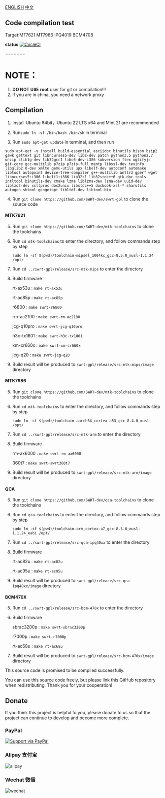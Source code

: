 
[ENGLISH](README_en.md) [中文](README.md)

## Code compilation test

Target:MT7621 MT7986 IPQ4019 BCM4708

**status** [![CircleCI](https://dl.circleci.com/status-badge/img/gh/SWRT-dev/swrt-gpl/tree/master.svg?style=svg)](https://dl.circleci.com/status-badge/redirect/gh/SWRT-dev/swrt-gpl/tree/master)

=======

NOTE：
======

1. **DO NOT USE** **root** user for git or compilation!!!
2. if you are in china, you need a network proxy

## Compilation

1. Install Ubuntu 64bit，Ubuntu 22 LTS x64 and Mint 21 are recommended

2. Run`sudo ln -sf /bin/bash /bin/sh` in terminal

3. Run `sudo apt-get update` in terminal, and then run

`
sudo apt-get -y install build-essential asciidoc binutils bison bzip2 gawk gettext git libncurses5-dev libz-dev patch python3.5 python2.7 unzip zlib1g-dev lib32gcc1 libc6-dev-i386 subversion flex uglifyjs git-core gcc-multilib p7zip p7zip-full msmtp libssl-dev texinfo libglib2.0-dev xmlto qemu-utils upx libelf-dev autoconf automake libtool autopoint device-tree-compiler g++-multilib antlr3 gperf wget libncurses5:i386 libelf1:i386 lib32z1 lib32stdc++6 gtk-doc-tools intltool binutils-dev cmake lzma liblzma-dev lzma-dev uuid-dev liblzo2-dev xsltproc dos2unix libstdc++5 docbook-xsl-* sharutils autogen shtool gengetopt libltdl-dev libtool-bin
`

4. Run `git clone https://github.com/SWRT-dev/swrt-gpl` to clone the source code 
   
#### MTK7621

5. Run `git clone https://github.com/SWRT-dev/mtk-toolchains` to clone the toolchains

6. Run `cd mtk-toolchains` to enter the directory, and follow commands step by step 

	`sudo ln -sf $(pwd)/toolchain-mipsel_1004kc_gcc-8.5.0_musl-1.1.24 /opt/`

7. Run `cd ../swrt-gpl/release/src-mtk-mips` to enter the directory

8. Build firmware

	rt-ax53u : `make rt-ax53u`

	rt-ac85p : `make rt-ac85p`

	r6800 : `make swrt-r6800`

	rm-ac2100 : `make swrt-rm-ac2100`

	jcg-q10pro : `make swrt-jcg-q10pro`

	h3c-tx1801 : `make swrt-h3c-tx1801`

	xm-cr660x : `make swrt-xm-cr660x`

   jcg-q20 : `make swrt-jcg-q20`

9. Build result will be produced to `swrt-gpl/release/src-mtk-mips/image` directory

#### MTK7986

5. Run `git clone https://github.com/SWRT-dev/mtk-toolchains` to clone the toolchains

6. Run `cd mtk-toolchains` to enter the directory, and follow commands step by step 

   `sudo ln -sf $(pwd)/toolchain-aarch64_cortex-a53_gcc-8.4.0_musl /opt/`

7. Run `cd ../swrt-gpl/release/src-mtk-arm` to enter the directory

8. Build firmware

	rm-ax6000 : `make swrt-rm-ax6000`

	360t7 : `make swrt-swrt360t7`

9. Build result will be produced to `swrt-gpl/release/src-mtk-arm/image` directory

#### QCA

5. Run `git clone https://github.com/SWRT-dev/qca-toolchains` to clone the toolchains

6. Run `cd qca-toolchains` to enter the directory, and follow commands step by step 

	`sudo ln -sf $(pwd)/toolchain-arm_cortex-a7_gcc-8.5.0_musl-1.1.24_eabi /opt/`

7. Run `cd ../swrt-gpl/release/src-qca-ipq40xx` to enter the directory

8. Build firmware

	rt-ac82u : `make rt-ac82u`

	rt-ac95u : `make rt-ac95u`

9. Build result will be produced to `swrt-gpl/release/src-qca-ipq40xx/image` directory

#### BCM470X

5. Run `cd ../swrt-gpl/release/src-bcm-470x`  to enter the directory

6. Build firmware

	sbrac3200p : `make swrt-sbrac3200p`

	r7000p : `make swrt-r7000p`

	rt-ac68u : `make rt-ac68u`

7. Build result will be produced to `swrt-gpl/release/src-bcm-470x/image` directory


This source code is promised to be compiled successfully.

You can use this source code freely, but please link this GitHub repository when redistributing. Thank you for your cooperation!

## Donate

If you think this project is helpful to you, please donate to us so that the project can continue to develop and become more complete. 

### PayPal

[![Support via PayPal](https://cdn.rawgit.com/twolfson/paypal-github-button/1.0.0/dist/button.svg)](https://paypal.me/paldier9/)

### Alipay 支付宝

![alipay](doc/alipay_donate.jpg)

### Wechat 微信
  
![wechat](doc/wechat_donate.jpg)


